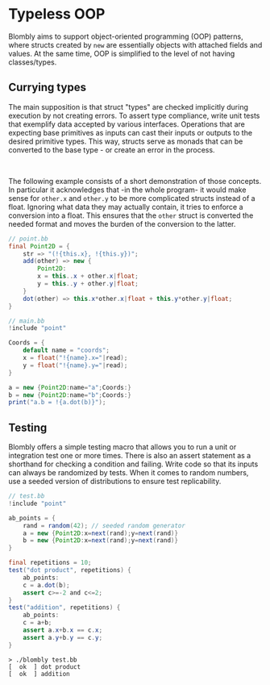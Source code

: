 # Typeless OOP

Blombly aims to support object-oriented programming (OOP) patterns,
where structs created by `new` are essentially objects with attached fields
and values. At the same time, OOP is simplified to the level
of not having classes/types.

## Currying types

The main supposition is that struct "types"
are checked implicitly during execution by not creating errors.
To assert type compliance, write unit tests
that exemplify data accepted by various interfaces.
Operations that are expecting base primitives as inputs
can cast their inputs or outputs to the desired primitive types.
This way, structs serve as monads that can be converted to
the base type - or create an error in the process.

<br>

The following example consists of a short demonstration
of those concepts. In particular it acknowledges
that -in the whole program- it would make sense for
`other.x` and `other.y` to be more complicated structs instead 
of a float. Ignoring what data they may actually contain,
it tries to enforce a conversion into a float.
This ensures that the `other`
struct is converted the needed format and moves the burden
of the conversion to the latter.


```java
// point.bb
final Point2D = {
    str => "(!{this.x}, !{this.y})";
    add(other) => new {
        Point2D:
        x = this..x + other.x|float;
        y = this..y + other.y|float;
    }
    dot(other) => this.x*other.x|float + this.y*other.y|float;
}
```

```java
// main.bb
!include "point"

Coords = {
    default name = "coords";
    x = float("!{name}.x="|read);
    y = float("!{name}.y="|read);
}

a = new {Point2D:name="a";Coords:}
b = new {Point2D:name="b";Coords:}
print("a.b = !{a.dot(b)}");
```

## Testing

Blombly offers a simple testing macro that allows you
to run a unit or integration test one or more times.
There is also an assert statement as a shorthand for
checking a condition and failing.
Write code so that its inputs can always be randomized
by tests. When it comes to random numbers, use a seeded
version of distributions to ensure test replicability.

```java
// test.bb
!include "point"

ab_points = {
    rand = random(42); // seeded random generator
    a = new {Point2D:x=next(rand);y=next(rand)}
    b = new {Point2D:x=next(rand);y=next(rand)}
}

final repetitions = 10;
test("dot product", repetitions) {
    ab_points:
    c = a.dot(b);
    assert c>=-2 and c<=2;
}
test("addition", repetitions) {
    ab_points:
    c = a+b;
    assert a.x+b.x == c.x;
    assert a.y+b.y == c.y;
}
```

```text
> ./blombly test.bb
[  ok  ] dot product 
[  ok  ] addition
```
